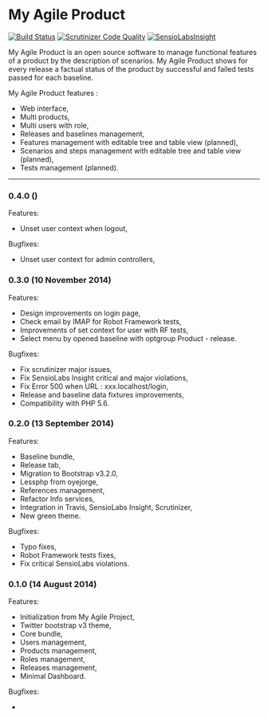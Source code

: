 My Agile Product
================
[![Build Status](https://travis-ci.org/jfx/my-agile-product.svg?branch=develop)](https://travis-ci.org/jfx/my-agile-product)
[![Scrutinizer Code Quality](https://scrutinizer-ci.com/g/jfx/my-agile-product/badges/quality-score.png?b=develop)](https://scrutinizer-ci.com/g/jfx/my-agile-product/?branch=develop)
[![SensioLabsInsight](https://insight.sensiolabs.com/projects/641d53ac-f255-49a3-97cc-17c13409f7fc/mini.png)](https://insight.sensiolabs.com/projects/641d53ac-f255-49a3-97cc-17c13409f7fc)

My Agile Product is an open source software to manage functional features of
a product by the description of scenarios.
My Agile Product shows for every release a factual status of the product by 
successful and failed tests passed for each baseline.

My Agile Product features :

* Web interface,
* Multi products,
* Multi users with role,
* Releases and baselines management,
* Features management with editable tree and table view (planned),
* Scenarios and steps management with editable tree and table view (planned),
* Tests management (planned).

- - -
### 0.4.0 ()
Features:

  - Unset user context when logout,

Bugfixes:

  - Unset user context for admin controllers,
  

### 0.3.0 (10 November 2014)
Features:

  - Design improvements on login page,
  - Check email by IMAP for Robot Framework tests,
  - Improvements of set context for user with RF tests,
  - Select menu by opened baseline with optgroup Product - release.

Bugfixes:

  - Fix scrutinizer major issues,
  - Fix SensioLabs Insight critical and major violations,
  - Fix Error 500 when URL : xxx.localhost/login,
  - Release and baseline data fixtures improvements,
  - Compatibility with PHP 5.6.
  

### 0.2.0 (13 September 2014)
Features:

  - Baseline bundle,
  - Release tab,
  - Migration to Bootstrap v3.2.0,
  - Lessphp from oyejorge,
  - References management,
  - Refactor Info services,
  - Integration in Travis, SensioLabs Insight, Scrutinizer,
  - New green theme.

Bugfixes:

  - Typo fixes,
  - Robot Framework tests fixes,
  - Fix critical SensioLabs violations.


### 0.1.0 (14 August 2014)
Features:

  - Initialization from My Agile Project,
  - Twitter bootstrap v3 theme,
  - Core bundle,
  - Users management,
  - Products management,
  - Roles management,
  - Releases management,
  - Minimal Dashboard.

Bugfixes:

  - 
